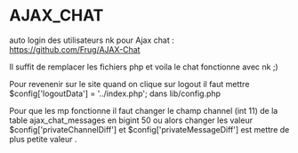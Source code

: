 AJAX_CHAT
=========

auto login des utilisateurs nk pour Ajax chat : https://github.com/Frug/AJAX-Chat

Il suffit de remplacer les fichiers php et voila le chat fonctionne avec nk ;)

Pour revenenir sur le site quand on clique sur logout il faut mettre $config['logoutData'] = '../index.php'; dans lib/config.php

Pour que les mp fonctionne il faut changer le champ channel (int 11) de la table ajax_chat_messages en bigint 50 ou alors changer les valeur $config['privateChannelDiff'] et $config['privateMessageDiff'] est mettre de plus petite valeur .
